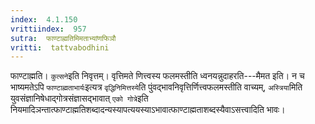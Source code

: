 ```yaml
---
index:  4.1.150
vrittiindex:  957
sutra:  फाण्टाह्मतिमिमताभ्यांणफिञौ
vritti:  tattvabodhini 
---
```


फाण्टाह्मति। `कुत्सने`इति निवृत्तम्। वृत्तिमते णित्त्वस्य फलमस्तीति ध्वनयन्नुदाहरति---मैमत इति। न च भाष्यमतेऽपि `फाण्टाह्मताभार्यः`इत्यत्र `वृद्धिनिमित्तस्ये`ति पुंवद्भावनिवृत्तिर्णित्त्वफलमस्तीति वाच्यम्, `अस्त्रिया`मिति युवसंज्ञानिषेधाद्गोत्रसंज्ञासद्भावात् `एको गोत्रे`इति नियमादिञन्तात्फाण्टाह्मतिशब्दादन्यस्यापत्ययस्याऽभावात्फाण्टाह्मताशब्दस्यैवाऽसत्त्वादिति भावः।

